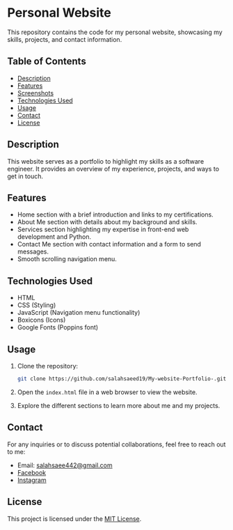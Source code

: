 # Personal Website

This repository contains the code for my personal website, showcasing my skills, projects, and contact information.

## Table of Contents

- [Description](#description)
- [Features](#features)
- [Screenshots](#screenshots)
- [Technologies Used](#technologies-used)
- [Usage](#usage)
- [Contact](#contact)
- [License](#license)

## Description

This website serves as a portfolio to highlight my skills as a software engineer. It provides an overview of my experience, projects, and ways to get in touch.

## Features

- Home section with a brief introduction and links to my certifications.
- About Me section with details about my background and skills.
- Services section highlighting my expertise in front-end web development and Python.
- Contact Me section with contact information and a form to send messages.
- Smooth scrolling navigation menu.

## Technologies Used

- HTML
- CSS (Styling)
- JavaScript (Navigation menu functionality)
- Boxicons (Icons)
- Google Fonts (Poppins font)

## Usage

1. Clone the repository:

   ```bash
   git clone https://github.com/salahsaeed19/My-website-Portfolio-.git
   ```

2. Open the `index.html` file in a web browser to view the website.

3. Explore the different sections to learn more about me and my projects.

## Contact

For any inquiries or to discuss potential collaborations, feel free to reach out to me:

- Email: salahsaee442@gmail.com
- [Facebook](https://www.facebook.com/salahs.abusaif)
- [Instagram](https://www.instagram.com/salah_saeed19/)

## License

This project is licensed under the [MIT License](https://www.github.com/salahsaeed19/).
